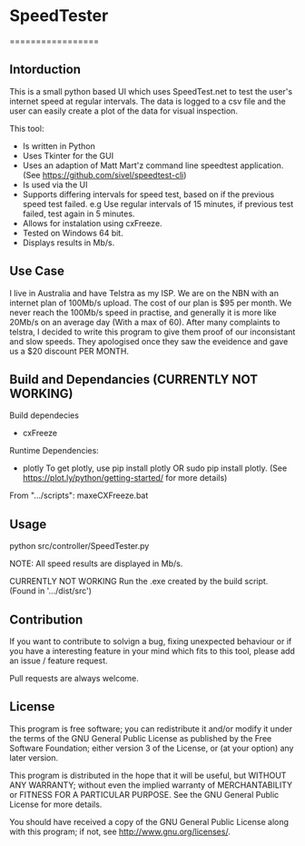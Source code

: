 # SpeedTester
=================

Intorduction
-------------
This is a small python based UI which uses SpeedTest.net to test the user's internet speed at regular intervals. 
The data is logged to a csv file and the user can easily create a plot of the data for visual inspection.

This tool:
  - Is written in Python
  - Uses Tkinter for the GUI
  - Uses an adaption of Matt Mart'z command line speedtest application. (See https://github.com/sivel/speedtest-cli)
  - Is used via the UI
  - Supports differing intervals for speed test, based on if the previous speed test failed.
     e.g Use regular intervals of 15 minutes, if previous test failed, test again in 5 minutes.
  - Allows for instalation using cxFreeze. 
  - Tested on Windows 64 bit.
  - Displays results in Mb/s.

Use Case
--------
I live in Australia and have Telstra as my ISP. We are on the NBN with an internet plan of 100Mb/s upload.
The cost of our plan is $95 per month. We never reach the 100Mb/s speed in practise, and generally it is more
like 20Mb/s on an average day (With a max of 60). After many complaints to telstra, I decided to write this program
to give them proof of our inconsistant and slow speeds. 
They apologised once they saw the eveidence and gave us a $20 discount PER MONTH. 

Build and Dependancies (CURRENTLY NOT WORKING)
----------------------------------------------------------

Build dependecies
 - cxFreeze

Runtime Dependencies:
 - plotly
   To get plotly, use 
       pip install plotly 
        OR 
       sudo pip install plotly. 
   (See https://plot.ly/python/getting-started/ for more details)
 

From ".../scripts":
  maxeCXFreeze.bat
  
Usage
-------
python src/controller/SpeedTester.py

NOTE: All speed results are displayed in Mb/s.

CURRENTLY NOT WORKING
Run the .exe created by the build script. (Found in '.../dist/src')

Contribution
------------
If you want to contribute to solvign a bug, fixing unexpected behaviour or if you have a interesting feature
in your mind which fits to this tool, please add an issue / feature request.

Pull requests are always welcome.


License
----------

This program is free software; you can redistribute it
and/or modify it under the terms of the GNU General Public
License as published by the Free Software Foundation;
either version 3 of the License, or (at your option)
any later version.

This program is distributed in the hope that it will
be useful, but WITHOUT ANY WARRANTY; without even the
implied warranty of MERCHANTABILITY or FITNESS FOR A
PARTICULAR PURPOSE. See the GNU General Public License
for more details.

You should have received a copy of the GNU General
Public License along with this program; if not, see
<http://www.gnu.org/licenses/>.
